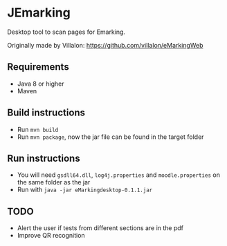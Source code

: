 # JEmarking

Desktop tool to scan pages for Emarking.

Originally made by Villalon: https://github.com/villalon/eMarkingWeb

## Requirements
- Java 8 or higher
- Maven

## Build instructions
- Run `mvn build`
- Run `mvn package`, now the jar file can be found in the target folder

## Run instructions
- You will need `gsdll64.dll`, `log4j.properties` and `moodle.properties` on the same folder as the jar
- Run with `java -jar eMarkingdesktop-0.1.1.jar`

## TODO
- Alert the user if tests from different sections are in the pdf
- Improve QR recognition